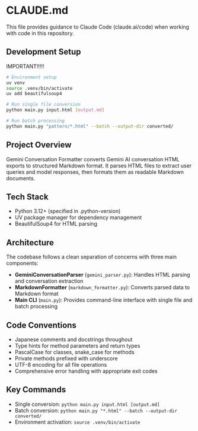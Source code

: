 # CLAUDE.md

This file provides guidance to Claude Code (claude.ai/code) when working with code in this repository.

## Development Setup

IMPORTANT!!!!!

```bash
# Environment setup
uv venv
source .venv/bin/activate
uv add beautifulsoup4

# Run single file conversion
python main.py input.html [output.md]

# Run batch processing
python main.py "pattern/*.html" --batch --output-dir converted/
```

## Project Overview
Gemini Conversation Formatter converts Gemini AI conversation HTML exports to structured Markdown format. It parses HTML files to extract user queries and model responses, then formats them as readable Markdown documents.

## Tech Stack
- Python 3.12+ (specified in .python-version)
- UV package manager for dependency management
- BeautifulSoup4 for HTML parsing


## Architecture
The codebase follows a clean separation of concerns with three main components:

- **GeminiConversationParser** (`gemini_parser.py`): Handles HTML parsing and conversation extraction
- **MarkdownFormatter** (`markdown_formatter.py`): Converts parsed data to Markdown format  
- **Main CLI** (`main.py`): Provides command-line interface with single file and batch processing

## Code Conventions
- Japanese comments and docstrings throughout
- Type hints for method parameters and return types
- PascalCase for classes, snake_case for methods
- Private methods prefixed with underscore
- UTF-8 encoding for all file operations
- Comprehensive error handling with appropriate exit codes

## Key Commands
- Single conversion: `python main.py input.html [output.md]`
- Batch conversion: `python main.py "*.html" --batch --output-dir converted/`
- Environment activation: `source .venv/bin/activate`
